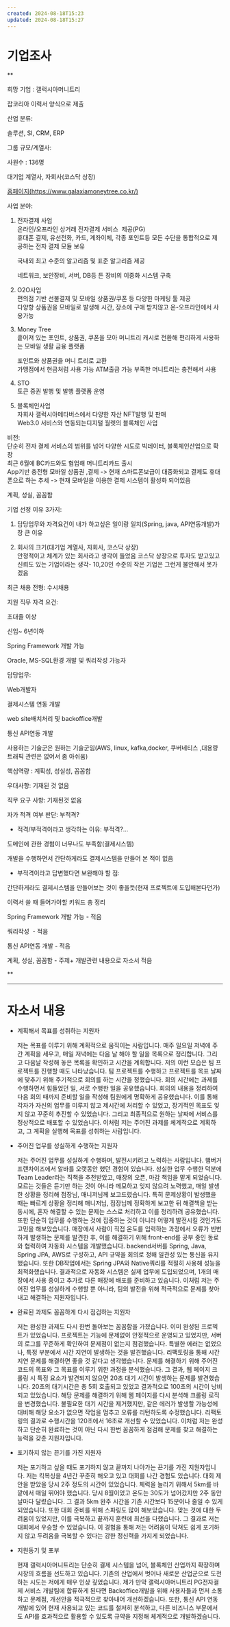 ```yaml
---
created: 2024-08-18T15:23
updated: 2024-08-18T15:27
---
```

# 기업조사
**

희망 기업 : 갤럭시아머니트리

잡코리아 이력서 양식으로 제출

  

산업 분류:  

솔루션, SI, CRM, ERP

  

그룹 규모/계열사:

사원수 : 136명

대기업 계열사, 자회사(코스닥 상장)

[홈페이지(https://www.galaxiamoneytree.co.kr/)](https://www.galaxiamoneytree.co.kr/)

  

사업 분야:

1. 전자결제 사업  
    온라인/오프라인 상거래 전자결제 서비스  제공(PG)  
    휴대폰 결제, 유선전화, 카드, 계좌이체, 각종 포인트등 모든 수단을 통합적으로 제공하는 전자 결제 모듈 보유  
      
    국내외 최고 수준의 알고리즘 및 표준 알고리즘 제공  
      
    네트워크, 보안장비, 서버, DB등 든 장비의 이중화 시스템 구축
    

  

2. O2O사업  
    편의점 기반 선불결제 및 모바일 상품권/쿠폰 등 다양한 마케팅 툴 제공  
    다양항 상품권을 모바일로 발생해 시간, 장소에 구애 받지않고 온-오프라인에서 사용가능
    
3. Money Tree  
    흩어져 있는 포인트, 상품권, 쿠폰을 모아 머니트리 캐시로 전환해 편리하게 사용하는 모바일 생활 금융 플랫폼  
      
    포인트와 상품권을 머니 트리로 교환  
    가맹점에서 현금처럼 사용 가능 ATM출금 가능 부족한 머니트리는 충전해서 사용
    
4. STO  
    토큰 증권 발행 및 발행 플랫폼 운영
    
5. 블록체인사업  
    자회사 갤럭시아메타버스에서 다양한 자산 NFT발행 및 판매  
    Web3.0 서비스와 연동되는디지털 월렛의 블록체인 사업
    

비전:  
단순히 전자 결제 서비스의 범위를 넘어 다양한 시도로 빅데이터, 블록체인산업으로 확장  
최근 6월에 BC카드와도 협업해 머니트리카드 출시  
App기반 충전형 모바일 상품권 ,결제 -> 현재 스마트폰보급이 대중화되고 결제도 휴대폰으로 하는 추세 -> 현재 모바일을 이용한 결제 시스템이 활성화 되어있음

  

계획, 성실, 꼼꼼함

  

기업 선정 이유 3가지:

1. 담당업무와 자격요건이 내가 하고싶은 일이랑 일치(Spring, java, API연동개발)가장 큰 이유
    
2. 회사의 크기(대기업 계열사, 자회사, 코스닥 상장)  
    안정적이고 체계가 있는 회사라고 생각이 들었음 코스닥 상장으로 투자도 받고있고 신뢰도 있는 기업이라는 생각- 10,20인 수준의 작은 기업은 그런게 불안해서 못가겠음
    

  
  

최근 채용 전형: 수시채용

지원 직무 자격 요건:

초대졸 이상

신입~ 6년이하

Spring Framework 개발 가능

Oracle, MS-SQL환경 개발 및 쿼리작성 가능자

  
  

담당업무:

Web개발자

결제시스템 연동 개발

web site배치처리 및 backoffice개발 

통신 API연동 개발

  

사용하는 기술군은 원하는 기술군임(AWS, linux, kafka,docker, 쿠버네티스 ,대용량 트래픽 관련은 없어서 좀 아쉬움)

  

핵심역량 : 계획성, 성실성, 꼼꼼함

우대사항: 기재된 것 없음

직무 요구 사항: 기재된것 없음

  

자가 적격 여부 판단: 부적격?

- 적격/부적격이라고 생각하는 이유: 부적격?...

도메인에 관한 경험이 너무나도 부족함(결제시스템)

개발을 수행하면서 간단하게라도 결제시스템을 만들어 본 적이 없음

- 부적격이라고 답변했다면 보완해야 할 점:

간단하게라도 결제시스템을 만들어보는 것이 좋을듯(현재 프로젝트에 도입해본다던가)

  

이력서 쓸 때 들어가야할 키워드 총 정리

Spring Framework 개발 가능 - 적음

쿼리작성  - 적음

통신 API연동 개발 - 적음

  

계획, 성실, 꼼꼼함 - 주제+ 개발관련 내용으로 자소서 적음

**

---
# 자소서 내용
- 계획해서 목표를 성취하는 지원자
    
    저는 목표를 이루기 위해 계획적으로 움직이는 사람입니다. 매주 일요일 저녁에 주간 계획을 세우고, 매일 저녁에는 다음 날 해야 할 일을 목록으로 정리합니다. 그리고 다음날 작성해 놓은 목록을 확인하고 시간을 계획합니다. 저의 이런 모습은 팀 프로젝트를 진행할 때도 나타났습니다. 팀 프로젝트를 수행하고 프로젝트를 목표 날짜에 맞추기 위해 주기적으로 회의를 하는 시간을 정했습니다. 회의 시간에는 과제를 수행하면서 힘들었던 일, 서로 수행한 일을 공유했습니다. 회의의 내용을 정리하여 다음 회의 때까지 준비할 일을 작성해 팀원에게 명확하게 공유했습니다. 이를 통해 각자가 자신의 업무를 미루지 않고 제시간에 처리할 수 있었고, 장기적인 목표도 잊지 않고 꾸준히 추진할 수 있었습니다. 그리고 최종적으로 원하는 날짜에 서비스를 정상적으로 배포할 수 있었습니다. 이처럼 저는 주어진 과제를 체계적으로 계획하고, 그 계획을 실행해 목표를 성취하는 사람입니다.
    
- 주어진 업무를 성실하게 수행하는 지원자
    
    저는 주어진 업무를 성실하게 수행하며, 발전시키려고 노력하는 사람입니다. 햄버거 프랜차이즈에서 알바를 오랫동안 했던 경험이 있습니다. 성실한 업무 수행한 덕분에 Team Leader라는 직책을 추천받았고, 매장의 오픈, 마감 책임을 맡게 되었습니다. 모르는 것들은 듣기만 하는 것이 아니라 메모하고 잊지 않으려 노력했고, 매일 발생한 상황을 정리해 점장님, 매니저님께 보고드렸습니다. 특히 문제상황이 발생했을 때는 빠르게 상황을 정리해 매니저님, 점장님께 정확하게 보고한 뒤 해결책을 받는 동시에, 혼자 해결할 수 있는 문제는 스스로 처리하고 이를 정리하려 공유했습니다. 또한 단순히 업무를 수행하는 것에 집중하는 것이 아니라 어떻게 발전시킬 것인가도 고민을 해보았습니다. 매장에서 사람이 직접 온도를 입력하는 과정에서 오류가 빈번하게 발생하는 문제를 발견한 후, 이를 해결하기 위해 front-end를 공부 중인 동료와 협력하여 자동화 시스템을 개발했습니다. backend서버를 Spring, Java, Spring JPA, AWS로 구성하고, API 규약을 회의로 정해 일관성 있는 통신을 유지했습니다. 또한 DB작업에서는 Spring JPA와 Native쿼리를 적절히 사용해 성능을 최적화했습니다. 결과적으로 자동화 시스템은 실제 업무에 도입되었으며, 1개의 매장에서 사용 중이고 추가로 다른 매장에 배포를 준비하고 있습니다. 이처럼 저는 주어진 업무를 성실하게 수행할 뿐 아니라, 팀의 발전을 위해 적극적으로 문제를 찾아내고 해결하는 지원자입니다.  
    
- 완료된 과제도 꼼꼼하게 다시 점검하는 지원자
    
    저는 완성한 과제도 다시 한번 돌아보는 꼼꼼함을 가졌습니다. 이미 완성된 프로젝트가 있었습니다. 프로젝트는 기능에 문제없이 안정적으로 운영되고 있었지만, 서버의 로그를 꾸준하게 확인하여 문제점이 없는지 점검했습니다. 특별한 에러는 없었으나, 특정 부분에서 시간 지연이 발생하는 것을 발견했습니다. 리팩토링을 통해 시간지연 문제를 해결하면 좋을 것 같다고 생각했습니다. 문제를 해결하기 위해 주어진 코드의 목표와 그 목표를 이루기 위한 과정을 분석했습니다. 그 결과, 웹 페이지 크롤링 시 특정 요소가 발견되지 않으면 20초 대기 시간이 발생하는 문제를 발견했습니다. 20초의 대기시간은 총 5회 호출되고 있었고 결과적으로 100초의 시간이 낭비되고 있었습니다. 해당 문제를 해결하기 위해 웹 페이지를 다시 분석해 크롤링 로직을 변경했습니다. 불필요한 대기 시간을 제거했지만, 같은 에러가 발생할 가능성에 대비해 해당 요소가 없으면 작업을 멈추고 오류를 리턴하도록 수정했습니다. 리팩토링의 결과로 수행시간을 120초에서 16초로 개선할 수 있었습니다. 이처럼 저는 완성하고 단순히 완료하는 것이 아닌 다시 한번 꼼꼼하게 점검해 문제를 찾고 해결하는 능력을 갖춘 지원자입니다.
    
- 포기하지 않는 끈기를 가진 지원자
    
    저는 포기하고 싶을 때도 포기하지 않고 끝까지 나아가는 끈기를 가진 지원자입니다. 저는 킥복싱을 4년간 꾸준히 해오고 있고 대회를 나간 경험도 있습니다. 대회 제안을 받았을 당시 2주 정도의 시간이 있었습니다. 체력을 늘리기 위해서 5km를 바깥에서 매일 뛰어야 했습니다. 당시 8월이었고 온도는 30도가 넘어갔지만 2주 동안 날마다 달렸습니다. 그 결과 5km 완주 시간을 기존 시간보다 15분이나 줄일 수 있게 되었습니다. 또한 대회 준비를 위해 스파링도 많이 해보았습니다. 맞는 것에 대한 두려움이 있었지만, 이를 극복하고 끝까지 훈련에 최선을 다했습니다. 그 결과로 저는 대회에서 우승할 수 있었습니다. 이 경험을 통해 저는 어려움이 닥쳐도 쉽게 포기하지 않고 두려움을 극복할 수 있다는 강한 정신력을 가지게 되었습니다.
    
- 지원동기 및 포부
    
    현재 갤럭시아머니트리는 단순히 결제 시스템을 넘어, 블록체인 산업까지 확장하며 시장의 흐름을 선도하고 있습니다. 기존의 산업에서 벗어나 새로운 산업군으로 도전하는 시도는 저에게 매우 인상 깊었습니다. 제가 만약 갤럭시아머니트리 PG전자결제 서비스 개발팀에 합류하게 된다면 Backoffice개발을 위해 사용자들과 먼저 소통하고 문제점, 개선안을 적극적으로 찾아내어 개선하겠습니다. 또한, 통신 API 연동 개발에 있어 현재 사용되고 있는 코드를 철저히 분석하고, 다른 비즈니스 부문에서도 API를 효과적으로 활용할 수 있도록 규약을 지정해 체계적으로 개발하겠습니다.